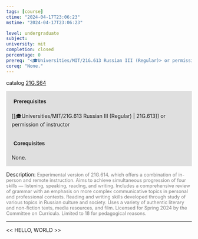 ```yaml
---
tags: [course]
ctime: "2024-04-17T23:06:23"
mstime: "2024-04-17T23:06:23"

level: undergraduate
subject: 
university: mit
completion: closed
percentage: 0
prereq: "<🎓Universities/MIT/21G.613 Russian III (Regular)> or permission of instructor"
coreq: "None."
---
```


catalog [21G.S64](http://student.mit.edu/catalog/m21Gm.html#21G.S64)

<span style="display: block; padding: 15px; background-color: rgb(100, 100, 100, 0.2);"><font id="m_prereq2248_0" style="display: block; font-family: Arial, sans-serif; font-weight: bold; padding: 5px">Prerequisites</font><br><span id="prereq2248_0">[[🎓Universities/MIT/21G.613 Russian III (Regular) | 21G.613]] or permission of instructor</span></span>
<span style="display: block; padding: 15px; background-color: rgb(100, 100, 100, 0.2);"><font id="m_coreq2248_0" style="display: block; font-family: Arial, sans-serif; font-weight: bold; padding: 5px">Corequisites</font><br><span id="coreq2248_0">None.</span></span>

<font style="">Description:</font>
<font style="color: grey; font-size: 0.8rem;">Experimental version of 21G.614, which offers a combination of in-person and remote instruction. Aims to achieve simultaneous progression of four skills — listening, speaking, reading, and writing. Includes a comprehensive review of grammar with an emphasis on more complex communicative topics in personal and professional contexts. Reading and writing skills developed through study of various topics in Russian culture and society. Uses a variety of authentic literary and non-fiction texts, media resources, and film. Licensed for Spring 2024 by the Committee on Curricula. Limited to 18 for pedagogical reasons.</font>



---

<< HELLO, WORLD >>
